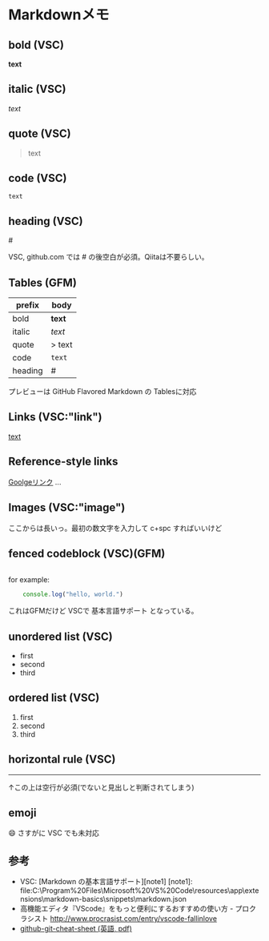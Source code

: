 
# Markdownメモ

## bold (VSC)
**text**

## italic (VSC)
*text*

## quote (VSC)
> text

## code (VSC)
`text`

## heading (VSC)
\# 

VSC, github.com では \# の後空白が必須。Qiitaは不要らしい。

## Tables (GFM)
prefix  |body
--------|-------
bold		|**text**
italic	|*text*
quote		|> text
code		|`text`
heading	|#

プレビューは GitHub Flavored Markdown の Tablesに対応

## Links (VSC:"link")
[text](http://link)

## Reference-style links
[Goolgeリンク][google]
...

[google]: https://www.google.co.jp/

## Images (VSC:"image")
<!-- 
![alt](http://link)
 -->

ここからは長いっ。最初の数文字を入力して c+spc すればいいけど

## fenced codeblock (VSC)(GFM)
```language

```
for example:
```javascript
	console.log("hello, world.")
```

これはGFMだけど VSCで 基本言語サポート となっている。

## unordered list (VSC)
- first
- second
- third

## ordered list (VSC)
1. first
2. second
3. third

## horizontal rule (VSC)

----------
↑この上は空行が必須(でないと見出しと判断されてしまう)

## emoji
:smile:
さすがに VSC でも未対応

## 参考
* VSC: [Markdown の基本言語サポート][note1]
[note1]: file:C:\Program%20Files\Microsoft%20VS%20Code\resources\app\extensions\markdown-basics\snippets\markdown.json
* 高機能エディタ『VScode』をもっと便利にするおすすめの使い方 - プロクラシスト
http://www.procrasist.com/entry/vscode-fallinlove
* [github\-git\-cheat\-sheet (英語, pdf)](https://services.github.com/on-demand/downloads/github-git-cheat-sheet.pdf)
